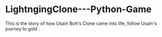 # LightngingClone---Python-Game
This is the story of how Usain Bolt's Clone came into life,  follow Usain's journey to gold . 
